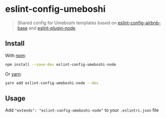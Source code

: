 # eslint-config-umeboshi

> Shared config for Umeboshi templates based on [eslint-config-airbnb-base](https://github.com/airbnb/javascript/tree/master/packages/eslint-config-airbnb-base) and [eslint-plugin-node](https://github.com/mysticatea/eslint-plugin-node).

## Install

With [npm](https://www.npmjs.com):

```sh
npm install --save-dev eslint-config-umeboshi-node
```

Or [yarn](https://yarnpkg.com):

```sh
yarn add eslint-config-umeboshi-node --dev
```

## Usage

Add `"extends": "eslint-config-umeboshi-node"` to your `.eslintrc.json` file